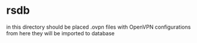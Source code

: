 # rsdb
in this directory should be placed .ovpn files with OpenVPN configurations 
from here they will be imported to database
